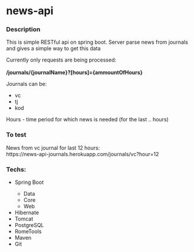 # news-api

<h3>Description</h3>
This is simple RESTful api on spring boot. Server parse news from journals and gives a simple way to get this data

Currently only requests are being processed:
<br>
<br>
<b>/journals/{journalName}?[hours]={ammountOfHours}</b>

Journals can be:
<ul>
    <li>vc</li>
    <li>tj</li>
    <li>kod</li>
</ul>

Hours - time period for which news is needed (for the last .. hours)

<h3>To test</h3>
News from vc journal for last 12 hours: 
<br>
https://news-api-journals.herokuapp.com/journals/vc?hour=12 
<br>

<h3>Techs:</h3>
<ul>
<li>Spring Boot</li>
    <ul>
        <li>Data</li>
        <li>Core</li>
        <li>Web</li>
    </ul>
<li>Hibernate</li>
<li>Tomcat</li>
<li>PostgreSQL</li>
<li>RomeTools</li>
<li>Maven</li>
<li>Git</li>
</ul>
